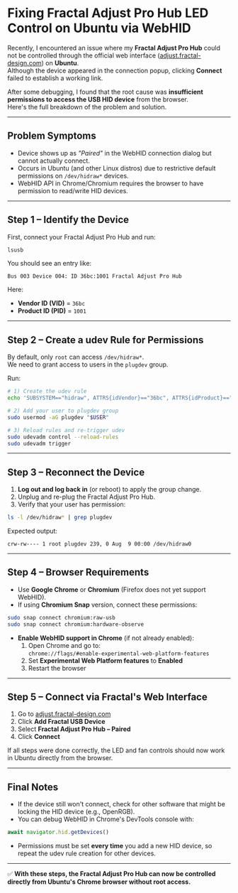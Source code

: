 # Fixing Fractal Adjust Pro Hub LED Control on Ubuntu via WebHID

Recently, I encountered an issue where my **Fractal Adjust Pro Hub** could not be controlled through the official web interface ([adjust.fractal-design.com](https://adjust.fractal-design.com)) on **Ubuntu**.  
Although the device appeared in the connection popup, clicking **Connect** failed to establish a working link.

After some debugging, I found that the root cause was **insufficient permissions to access the USB HID device** from the browser.  
Here's the full breakdown of the problem and solution.

---

## Problem Symptoms

- Device shows up as *"Paired"* in the WebHID connection dialog but cannot actually connect.
- Occurs in Ubuntu (and other Linux distros) due to restrictive default permissions on `/dev/hidraw*` devices.
- WebHID API in Chrome/Chromium requires the browser to have permission to read/write HID devices.

---

## Step 1 – Identify the Device

First, connect your Fractal Adjust Pro Hub and run:

```bash
lsusb
```

You should see an entry like:

```
Bus 003 Device 004: ID 36bc:1001 Fractal Adjust Pro Hub
```

Here:
- **Vendor ID (VID)** = `36bc`
- **Product ID (PID)** = `1001`

---

## Step 2 – Create a udev Rule for Permissions

By default, only `root` can access `/dev/hidraw*`.  
We need to grant access to users in the `plugdev` group.

Run:

```bash
# 1) Create the udev rule
echo 'SUBSYSTEM=="hidraw", ATTRS{idVendor}=="36bc", ATTRS{idProduct}=="1001", GROUP="plugdev", MODE="0660"' | sudo tee /etc/udev/rules.d/99-fractal-adjust-pro.rules

# 2) Add your user to plugdev group
sudo usermod -aG plugdev "$USER"

# 3) Reload rules and re-trigger udev
sudo udevadm control --reload-rules
sudo udevadm trigger
```

---

## Step 3 – Reconnect the Device

1. **Log out and log back in** (or reboot) to apply the group change.  
2. Unplug and re-plug the Fractal Adjust Pro Hub.  
3. Verify that your user has permission:

```bash
ls -l /dev/hidraw* | grep plugdev
```

Expected output:

```
crw-rw---- 1 root plugdev 239, 0 Aug  9 00:00 /dev/hidraw0
```

---

## Step 4 – Browser Requirements

- Use **Google Chrome** or **Chromium** (Firefox does not yet support WebHID).
- If using **Chromium Snap** version, connect these permissions:

```bash
sudo snap connect chromium:raw-usb
sudo snap connect chromium:hardware-observe
```

- **Enable WebHID support in Chrome** (if not already enabled):
  1. Open Chrome and go to:  
     `chrome://flags/#enable-experimental-web-platform-features`
  2. Set **Experimental Web Platform features** to **Enabled**
  3. Restart the browser

---

## Step 5 – Connect via Fractal's Web Interface

1. Go to [adjust.fractal-design.com](https://adjust.fractal-design.com)  
2. Click **Add Fractal USB Device**
3. Select **Fractal Adjust Pro Hub – Paired**
4. Click **Connect**

If all steps were done correctly, the LED and fan controls should now work in Ubuntu directly from the browser.

---

## Final Notes

- If the device still won't connect, check for other software that might be locking the HID device (e.g., OpenRGB).
- You can debug WebHID in Chrome's DevTools console with:
```js
await navigator.hid.getDevices()
```
- Permissions must be set **every time** you add a new HID device, so repeat the udev rule creation for other devices.

---

✅ **With these steps, the Fractal Adjust Pro Hub can now be controlled directly from Ubuntu's Chrome browser without root access.**